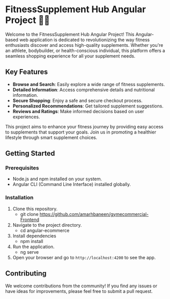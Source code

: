 # FitnessSupplement Hub Angular Project 💪🔬

Welcome to the FitnessSupplement Hub Angular Project! This Angular-based web application is dedicated to revolutionizing the way fitness enthusiasts discover and access high-quality supplements. Whether you're an athlete, bodybuilder, or health-conscious individual, this platform offers a seamless shopping experience for all your supplement needs.

## Key Features

- **Browse and Search**: Easily explore a wide range of fitness supplements.
- **Detailed Information**: Access comprehensive details and nutritional information.
- **Secure Shopping**: Enjoy a safe and secure checkout process.
- **Personalized Recommendations**: Get tailored supplement suggestions.
- **Reviews and Ratings**: Make informed decisions based on user experiences.

This project aims to enhance your fitness journey by providing easy access to supplements that support your goals. Join us in promoting a healthier lifestyle through smart supplement choices.

## Getting Started

### Prerequisites

- Node.js and npm installed on your system.
- Angular CLI (Command Line Interface) installed globally.

### Installation

1. Clone this repository.
   - git clone https://github.com/amarhbaneen/gymecommercial-Frontend
2. Navigate to the project directory.
   - cd angular-ecommerce
3. Install dependencies
   - npm install
4. Run the application.
   - ng serve
5. Open your browser and go to `http://localhost:4200` to see the app.

## Contributing

We welcome contributions from the community! If you find any issues or have ideas for improvements, please feel free to submit a pull request.




